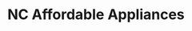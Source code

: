---
title: "NC Affordable Appliances"
url: /high-point/nc-affordable-appliances/
shop: Haushaltsgeräte
---